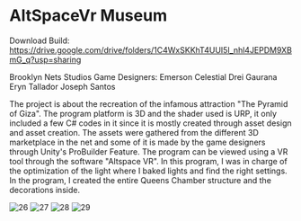 # AltSpaceVr Museum
 
Download Build: https://drive.google.com/drive/folders/1C4WxSKKhT4UUI5l_nhl4JEPDM9XBmG_q?usp=sharing 
 
Brooklyn Nets Studios 
Game Designers:
Emerson Celestial
Drei Gaurana
Eryn Tallador
Joseph Santos

The project is about the recreation of the infamous attraction "The Pyramid of Giza". The program platform is 3D and the shader used is URP, it only included a few C#
codes in it since it is mostly created through asset design and asset creation. The assets were gathered from the different 3D marketplace in the net and some of it is
made by the game designers through Unity's ProBuilder Feature. The program can be viewed using a VR tool through the software "Altspace VR". In this program, I was in
charge of the optimization of the light where I baked lights and find the right settings. In the program, I created the entire Queens Chamber structure and the
decorations inside.

![26](https://user-images.githubusercontent.com/80930588/177762555-0d12a5c3-8128-4b36-8683-eb8c7e988dfd.PNG)
![27](https://user-images.githubusercontent.com/80930588/177762559-84aa5083-1465-4cb4-af80-7415427e2281.PNG)
![28](https://user-images.githubusercontent.com/80930588/177762565-86a5bb0b-a934-44f8-a094-b3f7f8246d8c.PNG)
![29](https://user-images.githubusercontent.com/80930588/177762569-0f876fbd-e148-4ac9-91e3-5da72648127b.PNG)


